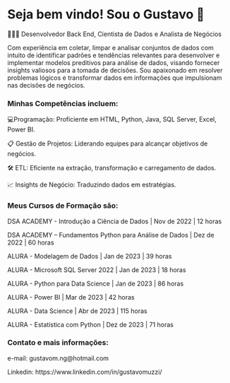 # Seja bem vindo! Sou o Gustavo 👋

🧑🏽‍💻 
Desenvolvedor Back End, Cientista de Dados e Analista de Negócios
<p>Com experiência em coletar, limpar e analisar conjuntos de dados com intuito de identificar padrões e tendências relevantes para desenvolver e implementar modelos preditivos para análise de dados, visando fornecer insights valiosos para a tomada de decisões.
Sou apaixonado em resolver problemas lógicos e transformar dados em informações que impulsionam nas decisões de negócios.

### Minhas Competências incluem:
<p>💻Programação: Proficiente em HTML, Python, Java, SQL Server, Excel, Power BI.
<p>📋 Gestão de Projetos: Liderando equipes para alcançar objetivos de negócios.
<p>🛠 ETL: Eficiente na extração, transformação e carregamento de dados.
<p>📈 Insights de Negócio: Traduzindo dados em estratégias.

### Meus Cursos de Formação são:
<p>DSA ACADEMY - Introdução a Ciência de Dados | Nov de 2022 | 12 horas 
<p>DSA ACADEMY – Fundamentos Python para Análise de Dados | Dez de 2022 | 60 horas 
<p>ALURA - Modelagem de Dados | Jan de 2023 | 39 horas 
<p>ALURA - Microsoft SQL Server 2022 | Jan de 2023 | 18 horas 
<p>ALURA - Python para Data Science | Jan de 2023 | 86 horas 
<p>ALURA - Power BI | Mar de 2023 | 42 horas 
<p>ALURA - Data Science | Abr de 2023 | 115 horas 
<p>ALURA - Estatística com Python | Dez de 2023 | 71 horas 

### Contato e mais informações:
<p>e-mail: gustavom.ng@hotmail.com
<p>Linkedin: https://www.linkedin.com/in/gustavomuzzi/

  


